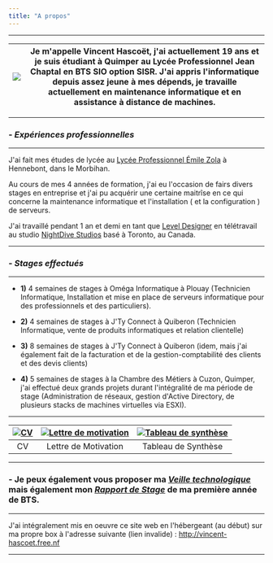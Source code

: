 ```yaml
---
title: "A propos"
---
```

***
|<img src="https://vhascoet-pro.github.io/portfolio-bts.github.io/pics/photo.jpg">|Je m'appelle Vincent Hascoët, j'ai actuellement 19 ans et je suis étudiant à Quimper au Lycée Professionnel Jean Chaptal en BTS SIO option SISR. J'ai appris l'informatique depuis assez jeune à mes dépends, je travaille actuellement en maintenance informatique et en assistance à distance de machines.|
|:---:|:---:|

***
### - _Expériences professionnelles_
***
J'ai fait mes études de lycée au [Lycée Professionnel Émile Zola](https://www.lpzola56.com/)
à Hennebont, dans le Morbihan.

Au cours de mes 4 années de formation, j'ai eu l'occasion de fairs divers stages
en entreprise et j'ai pu acquérir une certaine maitrîse en ce qui concerne la 
maintenance informatique et l'installation ( et la configuration ) de serveurs.

J'ai travaillé pendant 1 an et demi en tant que [Level Designer](https://vhascoet-pro.github.io/portfolio-bts.github.io/level_designer) en télétravail au studio [NightDive Studios](https://vhascoet-pro.github.io/portfolio-bts.github.io/nightdive/) basé à Toronto, au Canada.
***
### - _Stages effectués_
***
- **1)** 4 semaines de stages à Oméga Informatique à Plouay (Technicien Informatique,
Installation et mise en place de serveurs informatique pour des professionnels
et des particuliers).

- **2)** 4 semaines de stages à J'Ty Connect à Quiberon (Technicien Informatique, 
vente de produits informatiques et relation clientelle)

- **3)** 8 semaines de stages à J'Ty Connect à Quiberon (idem, mais j'ai également
fait de la facturation et de la gestion-comptabilité des clients et des devis 
clients)

- **4)** 5 semaines de stages à la Chambre des Métiers à Cuzon, Quimper, j'ai
effectué deux grands projets durant l'intégralité de ma période de stage
(Administration de réseaux, gestion d'Active Directory, de plusieurs stacks de machines
virtuelles via ESXI).
***

|[![CV](https://vhascoet-pro.github.io/portfolio-bts.github.io/pics/pdf.png)](https://vhascoet-pro.github.io/portfolio-bts.github.io/docs/CV_Vincent_Hascoet.pdf)|[![Lettre de motivation](https://vhascoet-pro.github.io/portfolio-bts.github.io/pics/pdf.png)](https://vhascoet-pro.github.io/portfolio-bts.github.io/docs/Lettre_de_Motivation_Vincent_Hascoet.pdf)|[![Tableau de synthèse](https://vhascoet-pro.github.io/portfolio-bts.github.io/pics/pdf.png)](https://vhascoet-pro.github.io/portfolio-bts.github.io/docs/BTS_SIO_-_Tableau_de_synthese_-_Hascoet_Vincent.pdf)|
|:---:|:---:|:---:|
|CV|Lettre de Motivation|Tableau de Synthèse|
***
### - Je peux également vous proposer ma _[Veille technologique](https://vhascoet-pro.github.io/portfolio-bts.github.io/veille/veille)_ mais également mon _[Rapport de Stage](https://vhasoet-pro.github.io/portfolio-bts.github.io/RDS/Rapport)_ de ma première année de BTS.
***
J'ai intégralement mis en oeuvre ce site web en l'hébergeant (au début) sur ma propre box à l'adresse suivante (lien invalide) : <http://vincent-hascoet.free.nf>
***